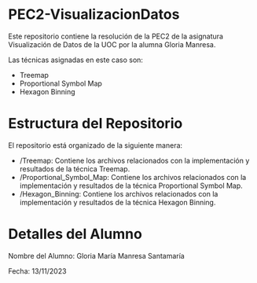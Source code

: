 # PEC2-VisualizacionDatos

Este repositorio contiene la resolución de la PEC2 de la asignatura Visualización de Datos de la UOC por la alumna Gloria Manresa.

Las técnicas asignadas en este caso son:
- Treemap
- Proportional Symbol Map
- Hexagon Binning

# Estructura del Repositorio
El repositorio está organizado de la siguiente manera:

- /Treemap: Contiene los archivos relacionados con la implementación y resultados de la técnica Treemap.
- /Proportional_Symbol_Map: Contiene los archivos relacionados con la implementación y resultados de la técnica Proportional Symbol Map.
- /Hexagon_Binning: Contiene los archivos relacionados con la implementación y resultados de la técnica Hexagon Binning.

# Detalles del Alumno
Nombre del Alumno: Gloria María Manresa Santamaría

Fecha: 13/11/2023
